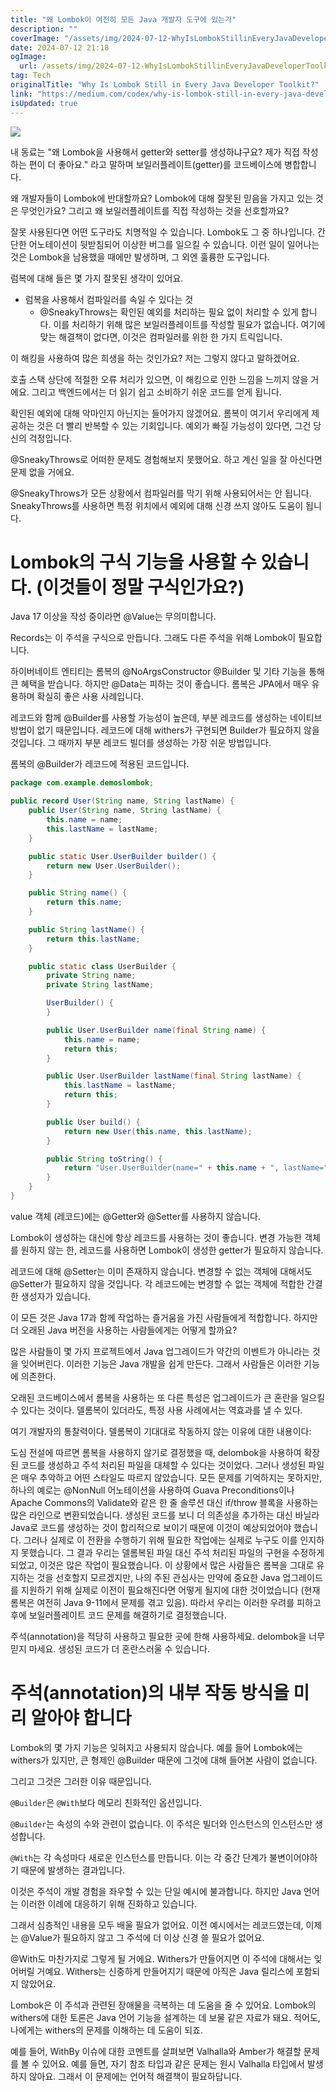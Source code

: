 ```yaml
---
title: "왜 Lombok이 여전히 모든 Java 개발자 도구에 있는가"
description: ""
coverImage: "/assets/img/2024-07-12-WhyIsLombokStillinEveryJavaDeveloperToolkit_0.png"
date: 2024-07-12 21:18
ogImage:
  url: /assets/img/2024-07-12-WhyIsLombokStillinEveryJavaDeveloperToolkit_0.png
tag: Tech
originalTitle: "Why Is Lombok Still in Every Java Developer Toolkit?"
link: "https://medium.com/codex/why-is-lombok-still-in-every-java-developer-toolkit-ba038bf47f7"
isUpdated: true
---
```


<img src="/assets/img/2024-07-12-WhyIsLombokStillinEveryJavaDeveloperToolkit_0.png" />

내 동료는 "왜 Lombok을 사용해서 getter와 setter를 생성하냐구요? 제가 직접 작성하는 편이 더 좋아요." 라고 말하며 보일러플레이트(getter)를 코드베이스에 병합합니다.

왜 개발자들이 Lombok에 반대할까요? Lombok에 대해 잘못된 믿음을 가지고 있는 것은 무엇인가요? 그리고 왜 보일러플레이트를 직접 작성하는 것을 선호할까요?

잘못 사용된다면 어떤 도구라도 치명적일 수 있습니다. Lombok도 그 중 하나입니다. 간단한 어노테이션이 뒷받침되어 이상한 버그를 일으킬 수 있습니다. 이런 일이 일어나는 것은 Lombok을 남용했을 때에만 발생하며, 그 외엔 훌륭한 도구입니다.

<!-- seedividend - 사각형 -->

<ins class="adsbygoogle"
     style="display:block"
     data-ad-client="ca-pub-4877378276818686"
     data-ad-slot="1898504329"
     data-ad-format="auto"
     data-full-width-responsive="true"></ins>

<script>
     (adsbygoogle = window.adsbygoogle || []).push({});
</script>

럼복에 대해 들은 몇 가지 잘못된 생각이 있어요.

- 럼복을 사용해서 컴파일러를 속일 수 있다는 것
  - @SneakyThrows는 확인된 예외를 처리하는 필요 없이 처리할 수 있게 합니다. 이를 처리하기 위해 많은 보일러플레이트를 작성할 필요가 없습니다.
  여기에 맞는 해결책이 없다면, 이것은 컴파일러를 위한 한 가지 트릭입니다.

<!-- seedividend - 사각형 -->

<ins class="adsbygoogle"
     style="display:block"
     data-ad-client="ca-pub-4877378276818686"
     data-ad-slot="1898504329"
     data-ad-format="auto"
     data-full-width-responsive="true"></ins>

<script>
     (adsbygoogle = window.adsbygoogle || []).push({});
</script>

이 해킹을 사용하여 많은 희생을 하는 것인가요? 저는 그렇지 않다고 말하겠어요.

호출 스택 상단에 적절한 오류 처리가 있으면, 이 해킹으로 인한 느낌을 느끼지 않을 거에요. 그리고 백엔드에서는 더 읽기 쉽고 소비하기 쉬운 코드를 얻게 됩니다.

확인된 예외에 대해 악마인지 아닌지는 들어가지 않겠어요. 롬복이 여기서 우리에게 제공하는 것은 더 빨리 반복할 수 있는 기회입니다. 예외가 빠질 가능성이 있다면, 그건 당신의 걱정입니다.

@SneakyThrows로 어떠한 문제도 경험해보지 못했어요. 하고 계신 일을 잘 아신다면 문제 없을 거에요.

<!-- seedividend - 사각형 -->

<ins class="adsbygoogle"
     style="display:block"
     data-ad-client="ca-pub-4877378276818686"
     data-ad-slot="1898504329"
     data-ad-format="auto"
     data-full-width-responsive="true"></ins>

<script>
     (adsbygoogle = window.adsbygoogle || []).push({});
</script>

@SneakyThrows가 모든 상황에서 컴파일러를 막기 위해 사용되어서는 안 됩니다. SneakyThrows를 사용하면 특정 위치에서 예외에 대해 신경 쓰지 않아도 도움이 됩니다.

# Lombok의 구식 기능을 사용할 수 있습니다. (이것들이 정말 구식인가요?)

Java 17 이상을 작성 중이라면 @Value는 무의미합니다.

Records는 이 주석을 구식으로 만듭니다. 그래도 다른 주석을 위해 Lombok이 필요합니다.

<!-- seedividend - 사각형 -->

<ins class="adsbygoogle"
     style="display:block"
     data-ad-client="ca-pub-4877378276818686"
     data-ad-slot="1898504329"
     data-ad-format="auto"
     data-full-width-responsive="true"></ins>

<script>
     (adsbygoogle = window.adsbygoogle || []).push({});
</script>

하이버네이트 엔티티는 롬복의 @NoArgsConstructor @Builder 및 기타 기능을 통해 큰 혜택을 받습니다. 하지만 @Data는 피하는 것이 좋습니다. 롬복은 JPA에서 매우 유용하며 확실히 좋은 사용 사례입니다.

레코드와 함께 @Builder를 사용할 가능성이 높은데, 부분 레코드를 생성하는 네이티브 방법이 없기 때문입니다. 레코드에 대해 withers가 구현되면 Builder가 필요하지 않을 것입니다. 그 때까지 부분 레코드 빌더를 생성하는 가장 쉬운 방법입니다.

롬복의 @Builder가 레코드에 적용된 코드입니다.

```java
package com.example.demoslombok;

public record User(String name, String lastName) {
    public User(String name, String lastName) {
        this.name = name;
        this.lastName = lastName;
    }

    public static User.UserBuilder builder() {
        return new User.UserBuilder();
    }

    public String name() {
        return this.name;
    }

    public String lastName() {
        return this.lastName;
    }

    public static class UserBuilder {
        private String name;
        private String lastName;

        UserBuilder() {
        }

        public User.UserBuilder name(final String name) {
            this.name = name;
            return this;
        }

        public User.UserBuilder lastName(final String lastName) {
            this.lastName = lastName;
            return this;
        }

        public User build() {
            return new User(this.name, this.lastName);
        }

        public String toString() {
            return "User.UserBuilder(name=" + this.name + ", lastName=" + this.lastName + ")";
        }
    }
}
```

<!-- seedividend - 사각형 -->

<ins class="adsbygoogle"
     style="display:block"
     data-ad-client="ca-pub-4877378276818686"
     data-ad-slot="1898504329"
     data-ad-format="auto"
     data-full-width-responsive="true"></ins>

<script>
     (adsbygoogle = window.adsbygoogle || []).push({});
</script>

value 객체 (레코드)에는 @Getter와 @Setter를 사용하지 않습니다.

Lombok이 생성하는 대신에 항상 레코드를 사용하는 것이 좋습니다. 변경 가능한 객체를 원하지 않는 한, 레코드를 사용하면 Lombok이 생성한 getter가 필요하지 않습니다.

레코드에 대해 @Setter는 이미 존재하지 않습니다. 변경할 수 없는 객체에 대해서도 @Setter가 필요하지 않을 것입니다. 각 레코드에는 변경할 수 없는 객체에 적합한 간결한 생성자가 있습니다.

이 모든 것은 Java 17과 함께 작업하는 즐거움을 가진 사람들에게 적합합니다. 하지만 더 오래된 Java 버전을 사용하는 사람들에게는 어떻게 할까요?

<!-- seedividend - 사각형 -->

<ins class="adsbygoogle"
     style="display:block"
     data-ad-client="ca-pub-4877378276818686"
     data-ad-slot="1898504329"
     data-ad-format="auto"
     data-full-width-responsive="true"></ins>

<script>
     (adsbygoogle = window.adsbygoogle || []).push({});
</script>

많은 사람들이 몇 가지 프로젝트에서 Java 업그레이드가 약간의 이벤트가 아니라는 것을 잊어버린다. 이러한 기능은 Java 개발을 쉽게 만든다. 그래서 사람들은 이러한 기능에 의존한다.

오래된 코드베이스에서 롬복을 사용하는 또 다른 특성은 업그레이드가 큰 혼란을 일으킬 수 있다는 것이다. 델롬복이 있더라도, 특정 사용 사례에서는 역효과를 낼 수 있다.

여기 개발자의 통찰력이다. 델롬복이 기대대로 작동하지 않는 이유에 대한 내용이다:

도심 전설에 따르면 롬복을 사용하지 않기로 결정했을 때, delombok을 사용하여 확장된 코드를 생성하고 주석 처리된 파일을 대체할 수 있다는 것이었다. 그러나 생성된 파일은 매우 추악하고 어떤 스타일도 따르지 않았습니다. 모든 문제를 기억하지는 못하지만, 하나의 예로는 @NonNull 어노테이션을 사용하여 Guava Preconditions이나 Apache Commons의 Validate와 같은 한 줄 솔루션 대신 if/throw 블록을 사용하는 많은 라인으로 변환되었습니다. 생성된 코드를 보니 더 의존성을 추가하는 대신 바닐라 Java로 코드를 생성하는 것이 합리적으로 보이기 때문에 이것이 예상되었어야 했습니다. 그러나 실제로 이 전환을 수행하기 위해 필요한 작업에는 실제로 누구도 이를 인지하지 못했습니다. 그 결과 우리는 델롬복된 파일 대신 주석 처리된 파일의 구현을 수정하게 되었고, 이것은 많은 작업이 필요했습니다. 이 상황에서 많은 사람들은 롬복을 그대로 유지하는 것을 선호할지 모르겠지만, 나의 주된 관심사는 만약에 중요한 Java 업그레이드를 지원하기 위해 실제로 이전이 필요해진다면 어떻게 될지에 대한 것이었습니다 (현재 롬복은 여전히 Java 9-11에서 문제를 겪고 있음). 따라서 우리는 이러한 우려를 피하고 후에 보일러플레이트 코드 문제를 해결하기로 결정했습니다.

<!-- seedividend - 사각형 -->

<ins class="adsbygoogle"
     style="display:block"
     data-ad-client="ca-pub-4877378276818686"
     data-ad-slot="1898504329"
     data-ad-format="auto"
     data-full-width-responsive="true"></ins>

<script>
     (adsbygoogle = window.adsbygoogle || []).push({});
</script>

주석(annotation)을 적당히 사용하고 필요한 곳에 한해 사용하세요. delombok을 너무 믿지 마세요. 생성된 코드가 더 혼란스러울 수 있습니다.

# 주석(annotation)의 내부 작동 방식을 미리 알아야 합니다

Lombok의 몇 가지 기능은 잊혀지고 사용되지 않습니다. 예를 들어 Lombok에는 withers가 있지만, 큰 형제인 @Builder 때문에 그것에 대해 들어본 사람이 없습니다.

그리고 그것은 그러한 이유 때문입니다.

<!-- seedividend - 사각형 -->

<ins class="adsbygoogle"
     style="display:block"
     data-ad-client="ca-pub-4877378276818686"
     data-ad-slot="1898504329"
     data-ad-format="auto"
     data-full-width-responsive="true"></ins>

<script>
     (adsbygoogle = window.adsbygoogle || []).push({});
</script>

`@Builder`은 `@With`보다 메모리 친화적인 옵션입니다.

`@Builder`는 속성의 수와 관련이 없습니다. 이 주석은 빌더와 인스턴스의 인스턴스만 생성합니다.

`@With`는 각 속성마다 새로운 인스턴스를 만듭니다. 이는 각 중간 단계가 불변이어야하기 때문에 발생하는 결과입니다.

이것은 주석이 개발 경험을 좌우할 수 있는 단일 예시에 불과합니다. 하지만 Java 언어는 이러한 이례에 대응하기 위해 진화하고 있습니다.

<!-- seedividend - 사각형 -->

<ins class="adsbygoogle"
     style="display:block"
     data-ad-client="ca-pub-4877378276818686"
     data-ad-slot="1898504329"
     data-ad-format="auto"
     data-full-width-responsive="true"></ins>

<script>
     (adsbygoogle = window.adsbygoogle || []).push({});
</script>

그래서 심층적인 내용을 모두 배울 필요가 없어요. 이전 예시에서는 레코드였는데, 이제는 @Value가 필요하지 않고 그 주석에 더 이상 신경 쓸 필요가 없어요.

@With도 마찬가지로 그렇게 될 거에요. Withers가 만들어지면 이 주석에 대해서는 잊어버릴 거예요. Withers는 신중하게 만들어지기 때문에 아직은 Java 릴리스에 포함되지 않았어요.

Lombok은 이 주석과 관련된 장애물을 극복하는 데 도움을 줄 수 있어요. Lombok의 withers에 대한 토론은 Java 언어 기능을 설계하는 데 보물 같은 자료가 돼요. 적어도, 나에게는 withers의 문제를 이해하는 데 도움이 되죠.

예를 들어, WithBy 이슈에 대한 코멘트를 살펴보면 Valhalla와 Amber가 해결할 문제를 볼 수 있어요. 예를 들면, 자기 참조 타입과 같은 문제는 원시 Valhalla 타입에서 발생하지 않아요. 그래서 이 문제에는 언어적 해결책이 필요하답니다.
